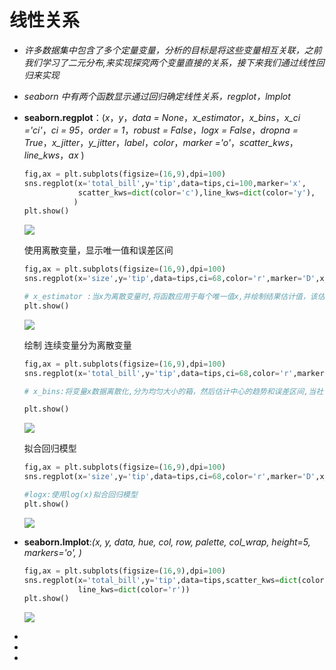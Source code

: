# 线性关系

- *许多数据集中包含了多个定量变量，分析的目标是将这些变量相互关联，之前我们学习了二元分布,来实现探究两个变量直接的关系，接下来我们通过线性回归来实现*

- *seaborn 中有两个函数显示通过回归确定线性关系，regplot，lmplot*

- **seaborn.regplot**：(*x*，*y*，*data = None*，*x_estimator*，*x_bins*，*x_ci ='ci'*，*ci = 95*，*order = 1*，*robust = False*，*logx = False*，*dropna = True*，*x_jitter*，*y_jitter*，*label*，*color*，*marker ='o'*，*scatter_kws*，*line_kws*，*ax* )

  ```python
  fig,ax = plt.subplots(figsize=(16,9),dpi=100)
  sns.regplot(x='total_bill',y='tip',data=tips,ci=100,marker='x',
              scatter_kws=dict(color='c'),line_kws=dict(color='y'),
             )
  plt.show()
  ```

  ![](C:\Users\唐禹\Desktop\数据分析-唐禹\matplotlib\图\线性回归1.png)

  使用离散变量，显示唯一值和误差区间

  ```python
  fig,ax = plt.subplots(figsize=(16,9),dpi=100)
  sns.regplot(x='size',y='tip',data=tips,ci=68,color='r',marker='D',x_estimator=np.mean)
  
  # x_estimator :当x为离散变量时,将函数应用于每个唯一值x,并绘制结果估计值，该估计值并且绘制误差区间
  plt.show()
  ```

  ![](C:\Users\唐禹\Desktop\数据分析-唐禹\matplotlib\图\线性回归2.png)

  绘制 连续变量分为离散变量

  ```python
  fig,ax = plt.subplots(figsize=(16,9),dpi=100)
  sns.regplot(x='total_bill',y='tip',data=tips,ci=68,color='r',marker='D',x_bins=8)
  
  # x_bins:将变量x数据离散化,分为均匀大小的箱，然后估计中心的趋势和误差区间,当社长x_bins时, x_estimator为np.mean
  
  plt.show()
  ```

  ![](C:\Users\唐禹\Desktop\数据分析-唐禹\matplotlib\图\线性回归3.png)

  拟合回归模型

  ```python
  fig,ax = plt.subplots(figsize=(16,9),dpi=100)
  sns.regplot(x='size',y='tip',data=tips,ci=68,color='r',marker='D',x_estimator=np.mean,logx=True,truncate=True)
  
  #logx:使用log(x)拟合回归模型
  plt.show()
  ```

  ![](C:\Users\唐禹\Desktop\数据分析-唐禹\matplotlib\图\线性回归4.png)

- **seaborn.lmplot**:*(x, y, data, hue, col, row, palette, col_wrap, height=5, markers='o', )*

  ```python
  fig,ax = plt.subplots(figsize=(16,9),dpi=100)
  sns.regplot(x='total_bill',y='tip',data=tips,scatter_kws=dict(color='b'),
              line_kws=dict(color='r'))
  plt.show()
  ```

  ![](C:\Users\唐禹\Desktop\数据分析-唐禹\matplotlib\图\线性回归5.png)

- 

- 

- 